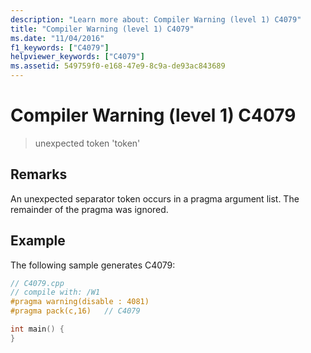 ```yaml
---
description: "Learn more about: Compiler Warning (level 1) C4079"
title: "Compiler Warning (level 1) C4079"
ms.date: "11/04/2016"
f1_keywords: ["C4079"]
helpviewer_keywords: ["C4079"]
ms.assetid: 549759f0-e168-47e9-8c9a-de93ac843689
---
```

# Compiler Warning (level 1) C4079

> unexpected token 'token'

## Remarks

An unexpected separator token occurs in a pragma argument list. The remainder of the pragma was ignored.

## Example

The following sample generates C4079:

```cpp
// C4079.cpp
// compile with: /W1
#pragma warning(disable : 4081)
#pragma pack(c,16)   // C4079

int main() {
}
```
